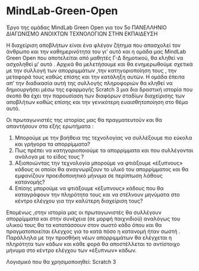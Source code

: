 # MindLab-Green-Open
Έργο της ομάδας MindLab Green Open για τον 5ο ΠΑΝΕΛΛΗΝΙΟ ΔΙΑΓΩΝΙΣΜΟ ΑΝΟΙΧΤΩΝ ΤΕΧΝΟΛΟΓΙΩΝ ΣΤΗΝ ΕΚΠΑΙΔΕΥΣΗ


Η διαχείριση αποβλήτων είναι ένα φλέγον ζήτημα που απασχολεί τον άνθρωπο και την καθημερινότητα του γι’ αυτό και η ομάδα μας MindLab Green Open που αποτελείται από μαθητές Γ-Δ δημοτικού, θα κληθεί να ασχοληθεί μ’ αυτό . Αρχικά θα μελετήσουμε και θα ενημερωθούμε σχετικά με την συλλογή των απορριμμάτων ,την  κατηγοριοποίηση τους , την μεταφορά τους καθώς επίσης  και την  κατάληξη αυτών.  Η ομάδα έπειτα απ’ την διαδικασία αυτή της συλλογής πληροφοριών θα κληθεί να  δημιουργήσει μέσω της εφαρμογής Scratch 3  μια δια δραστική ιστορία που σκοπό θα έχει την παρουσίαση των διαφόρων σταδίων διαχείρισης των αποβλήτων καθώς επίσης και την γενικότερη ευαισθητοποίηση στο θέμα αυτό.  

Οι πρωταγωνιστές της  ιστορίας μας θα πραγματευτούν και θα απαντήσουν στα εξής ερωτήματα :

1)	Μπορούμε με την βοήθεια της τεχνολογίας να συλλέξουμε πιο εύκολα και γρήγορα τα απορρίμματα?
2)	Πως πρέπει να κατηγοριοποιούμε τα απορρίμματα και που συλλέγονται ανάλογα με το είδος τους ?
3)	Αξιοποιώντας την τεχνολογία μπορούμε να φτιάξουμε «έξυπνους» κάδους οι οποίοι θα αναγνωρίζουν το υλικό του απορρίμματος και θα εμφανίζουν προειδοποιητικό μήνυμα σε περίπτωση λάθους κατανομής?
4)	Επίσης μπορούμε  να φτιάξουμε «έξυπνους» κάδους που θα καταγράφουν την πληρότητα τους και να στέλνουν μηνύματα στο κέντρο ελέγχου για την καλύτερη διαχείριση τους?

Επομένως ,στην ιστορία μας οι πρωταγωνιστές θα  συλλέγουν απορρίμματα και στην συνέχεια (σε μορφή παιχνιδιού) αναλόγως του υλικού τους θα τα κατατάσσουν στον σωστό κάδο όπου και θα πραγματοποιείται έλεγχος για το κατά πόσο η κατανομή ήταν σωστή . Παράλληλα με την προσθήκη νέων απορριμμάτων  θα ελέγχεται η πληρότητα των κάδων και κάθε φορά θα αποστέλλεται το  αντίστοιχο μήνυμα στο κέντρο ελέγχου των «έξυπνων» κάδων.


Λογισμικό που θα χρησιμοποιηθεί:
Scratch 3
